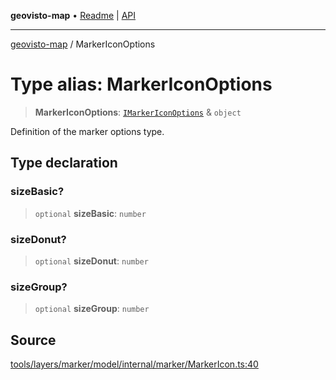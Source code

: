 **geovisto-map** • [Readme](../README.md) \| [API](../globals.md)

***

[geovisto-map](../README.md) / MarkerIconOptions

# Type alias: MarkerIconOptions

> **MarkerIconOptions**: [`IMarkerIconOptions`](IMarkerIconOptions.md) & `object`

Definition of the marker options type.

## Type declaration

### sizeBasic?

> `optional` **sizeBasic**: `number`

### sizeDonut?

> `optional` **sizeDonut**: `number`

### sizeGroup?

> `optional` **sizeGroup**: `number`

## Source

[tools/layers/marker/model/internal/marker/MarkerIcon.ts:40](https://github.com/geovisto/geovisto-map/blob/5ee2cb5d45c19062fc8fc6beefa2848c076518b6/src/tools/layers/marker/model/internal/marker/MarkerIcon.ts#L40)
